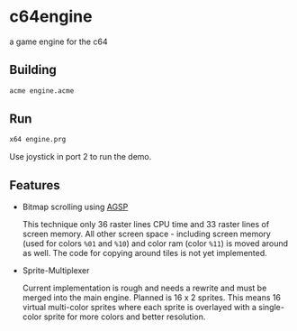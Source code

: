 # c64engine
a game engine for the c64

## Building

```bash
acme engine.acme
```

## Run

```bash
x64 engine.prg
```

Use joystick in port 2 to run the demo.

## Features

* Bitmap scrolling using [AGSP](http://codebase64.org/doku.php?id=base:agsp_any_given_screen_position)

    This technique only 36 raster lines CPU time and 33 raster lines of screen memory. All other screen space - including screen memory (used for colors ```%01``` and ```%10```) and color ram (color ```%11```) is moved around as well.
    The code for copying around tiles is not yet implemented.
    
* Sprite-Multiplexer

    Current implementation is rough and needs a rewrite and must be merged into the main engine.
    Planned is 16 x 2 sprites. This means 16 virtual multi-color sprites where each sprite is overlayed with a single-color sprite for more colors and better resolution.
